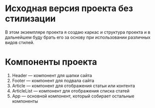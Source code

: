 # Исходная версия проекта без стилизации
В этом экземпляре проекта я создаю каркас и структура проекта и в дальнейшем буду брать его за основу при использовании различных видов стилей.
# Компоненты проекта
1. Header — компонент для шапки сайта
2. Footer — компонент для подвала сайта
3. Article — компонент для отображения статьи или контента
4. ArticleList — компонент для отображения списка статей
5. App — основной компонент, который собирает остальные компоненты
